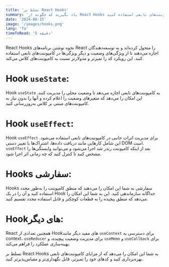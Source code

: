 ```yaml
---
title: 'تسلط بر React Hooks'
summary: 'یاد بگیرید که چگونه از React Hooks برای مدیریت وضعیت و اثرات جانبی در کامپوننت‌های تابعی استفاده کنید.'
date: '2024-08-15'
image: '/images/hooks.png'
lang: 'fa'
timeToRead: '5 دقیقه'
---
```


React Hooks نحوه نوشتن برنامه‌های React را متحول کرده‌اند و به توسعه‌دهندگان اجازه می‌دهند تا از ویژگی‌های وضعیت و دیگر ویژگی‌ها در کامپوننت‌های تابعی استفاده کنند. این رویکرد کد را تمیزتر و مدولارتر نسبت به کامپوننت‌های کلاس می‌کند.

# Hook `useState`:

Hook `useState` به کامپوننت‌های تابعی اجازه می‌دهد تا وضعیت محلی را مدیریت کنند. این امکان را می‌دهد که متغیرهای وضعیت را اعلام کرده و آنها را بدون نیاز به کامپوننت‌های مبتنی بر کلاس به‌روزرسانی کنید.

# Hook `useEffect`:

Hook `useEffect` برای مدیریت اثرات جانبی در کامپوننت‌های تابعی استفاده می‌شود. این شامل کارهایی مانند دریافت داده‌ها، اشتراک‌ها یا تغییر دستی DOM است. `useEffect` بعد از اینکه کامپوننت رندر شد اجرا می‌شود و می‌توانید وابستگی‌ها را مشخص کنید تا کنترل کنید که چه زمانی اثر اجرا شود.

# Hooks سفارشی:

Hooks سفارشی به شما این امکان را می‌دهند که منطق کامپوننت را به‌طور مجدد استفاده کنید و آن را در یک Hook جداگانه سازماندهی کنید. این به شما این امکان را می‌دهد که منطق پیچیده را به قطعات کوچکتر و قابل استفاده مجدد تقسیم کنید.

# Hook‌های دیگر:

React همچنین تعدادی از Hook‌های مفید دیگر مانند `useContext` برای دسترسی به context، `useReducer` برای مدیریت وضعیت پیچیده، و `useMemo` و `useCallback` برای بهینه‌سازی عملکرد را فراهم می‌کند.

تسلط بر React Hooks به شما این امکان را می‌دهد که از مزایای کامپوننت‌های تابعی بهره‌برداری کنید و کدهای خود را تمیزتر، قابل نگهداری‌تر و مقیاس‌پذیرتر کنید.
